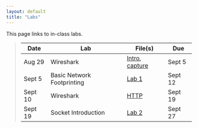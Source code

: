 ```yaml
---
layout: default
title: "Labs"
---
```


This page links to in-class labs.

>  Date   | Lab | File(s) | Due | 
> ------- | --- | ------- | ----|
> Aug 29  | Wireshark | [Intro](Wireshark_Intro_v7.0.pdf), [capture](wireshark-intro.pcapng) |  Sept 5 |
> Sept 5  | Basic Network Footprinting | [Lab 1](lab01.html) | Sept 12 |
> Sept 10  | Wireshark | [HTTP](Wireshark_HTTP_v7.0.pdf) | Sept 19 |
> Sept 19 | Socket Introduction | [Lab 2](lab02.html) | Sept 27 |
